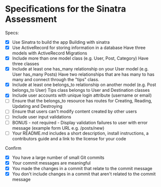 # Specifications for the Sinatra Assessment

Specs:
- [x] Use Sinatra to build the app
        Building with sinatra
- [X] Use ActiveRecord for storing information in a database
        Have three models with ActiveRecord Migrations
- [X] Include more than one model class (e.g. User, Post, Category)
        Have three classes
- [x] Include at least one has_many relationship on your User model (e.g. User has_many Posts)
        Have two relationships that are has many to has many and connect through the "tips" class. 
- [X] Include at least one belongs_to relationship on another model (e.g. Post belongs_to User)
        Tips class belongs to User and Destination classes
- [X] Include user accounts with unique login attribute (username or email)
- [ ] Ensure that the belongs_to resource has routes for Creating, Reading, Updating and Destroying
- [ ] Ensure that users can't modify content created by other users
- [ ] Include user input validations
- [ ] BONUS - not required - Display validation failures to user with error message (example form URL e.g. /posts/new)
- [ ] Your README.md includes a short description, install instructions, a contributors guide and a link to the license for your code

Confirm
- [X] You have a large number of small Git commits
- [X] Your commit messages are meaningful
- [X] You made the changes in a commit that relate to the commit message
- [X] You don't include changes in a commit that aren't related to the commit message